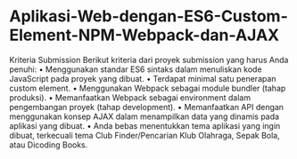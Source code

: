 # Aplikasi-Web-dengan-ES6-Custom-Element-NPM-Webpack-dan-AJAX

Kriteria Submission
Berikut kriteria dari proyek submission yang harus Anda penuhi:
•	Menggunakan standar ES6 sintaks dalam menuliskan kode JavaScript pada proyek yang dibuat.
•	Terdapat minimal satu penerapan custom element.
•	Menggunakan Webpack sebagai module bundler (tahap produksi).
•	Memanfaatkan Webpack sebagai environment dalam pengembangan proyek (tahap development).
•	Memanfaatkan API dengan menggunakan konsep AJAX dalam menampilkan data yang dinamis pada aplikasi yang dibuat.
•	Anda bebas menentukkan tema aplikasi yang ingin dibuat, terkecuali tema Club Finder/Pencarian Klub Olahraga, Sepak Bola, atau Dicoding Books.

